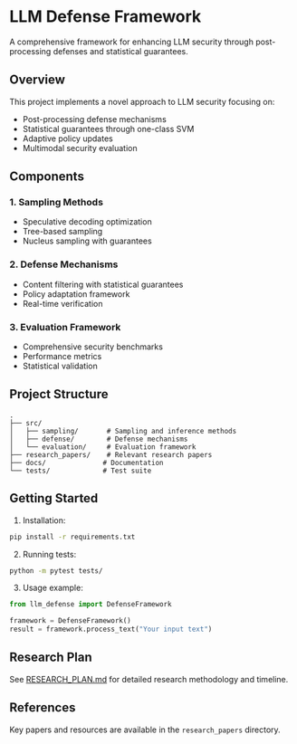 # LLM Defense Framework

A comprehensive framework for enhancing LLM security through post-processing defenses and statistical guarantees.

## Overview

This project implements a novel approach to LLM security focusing on:
- Post-processing defense mechanisms
- Statistical guarantees through one-class SVM
- Adaptive policy updates
- Multimodal security evaluation

## Components

### 1. Sampling Methods
- Speculative decoding optimization
- Tree-based sampling
- Nucleus sampling with guarantees

### 2. Defense Mechanisms
- Content filtering with statistical guarantees
- Policy adaptation framework
- Real-time verification

### 3. Evaluation Framework
- Comprehensive security benchmarks
- Performance metrics
- Statistical validation

## Project Structure

```
.
├── src/
│   ├── sampling/       # Sampling and inference methods
│   ├── defense/        # Defense mechanisms
│   └── evaluation/     # Evaluation framework
├── research_papers/    # Relevant research papers
├── docs/              # Documentation
└── tests/             # Test suite
```

## Getting Started

1. Installation:
```bash
pip install -r requirements.txt
```

2. Running tests:
```bash
python -m pytest tests/
```

3. Usage example:
```python
from llm_defense import DefenseFramework

framework = DefenseFramework()
result = framework.process_text("Your input text")
```

## Research Plan

See [RESEARCH_PLAN.md](docs/RESEARCH_PLAN.md) for detailed research methodology and timeline.

## References

Key papers and resources are available in the `research_papers` directory.

